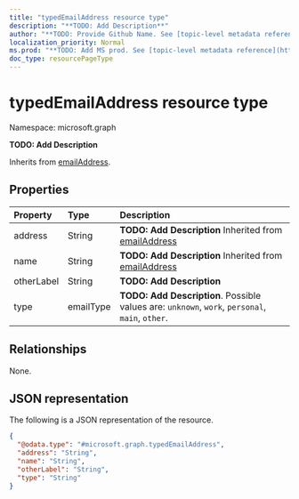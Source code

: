 ```yaml
---
title: "typedEmailAddress resource type"
description: "**TODO: Add Description**"
author: "**TODO: Provide Github Name. See [topic-level metadata reference](https://msgo.azurewebsites.net/add/document/guidelines/metadata.html#topic-level-metadata)**"
localization_priority: Normal
ms.prod: "**TODO: Add MS prod. See [topic-level metadata reference](https://msgo.azurewebsites.net/add/document/guidelines/metadata.html#topic-level-metadata)**"
doc_type: resourcePageType
---
```


# typedEmailAddress resource type

Namespace: microsoft.graph



**TODO: Add Description**


Inherits from [emailAddress](../resources/emailaddress.md).

## Properties
|Property|Type|Description|
|:---|:---|:---|
|address|String|**TODO: Add Description** Inherited from [emailAddress](../resources/emailaddress.md)|
|name|String|**TODO: Add Description** Inherited from [emailAddress](../resources/emailaddress.md)|
|otherLabel|String|**TODO: Add Description**|
|type|emailType|**TODO: Add Description**. Possible values are: `unknown`, `work`, `personal`, `main`, `other`.|

## Relationships
None.

## JSON representation
The following is a JSON representation of the resource.
<!-- {
  "blockType": "resource",
  "@odata.type": "microsoft.graph.typedEmailAddress"
}
-->
``` json
{
  "@odata.type": "#microsoft.graph.typedEmailAddress",
  "address": "String",
  "name": "String",
  "otherLabel": "String",
  "type": "String"
}
```

